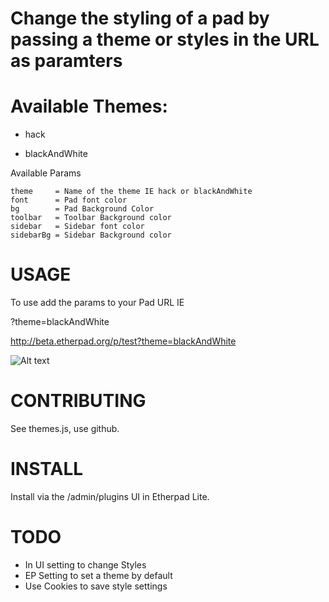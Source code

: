 # Change the styling of a pad by passing a theme or styles in the URL as paramters

# Available Themes:

* hack

* blackAndWhite

Available Params
```
theme     = Name of the theme IE hack or blackAndWhite
font      = Pad font color
bg        = Pad Background Color 
toolbar   = Toolbar Background color
sidebar   = Sidebar font color
sidebarBg = Sidebar Background color
```

# USAGE
To use add the params to your Pad URL IE

?theme=blackAndWhite

http://beta.etherpad.org/p/test?theme=blackAndWhite

![Alt text](http://i.imgur.com/TYO8qeh.png)

# CONTRIBUTING
See themes.js, use github.

# INSTALL
Install via the /admin/plugins UI in Etherpad Lite.

# TODO

* In UI setting to change Styles
* EP Setting to set a theme by default
* Use Cookies to save style settings
